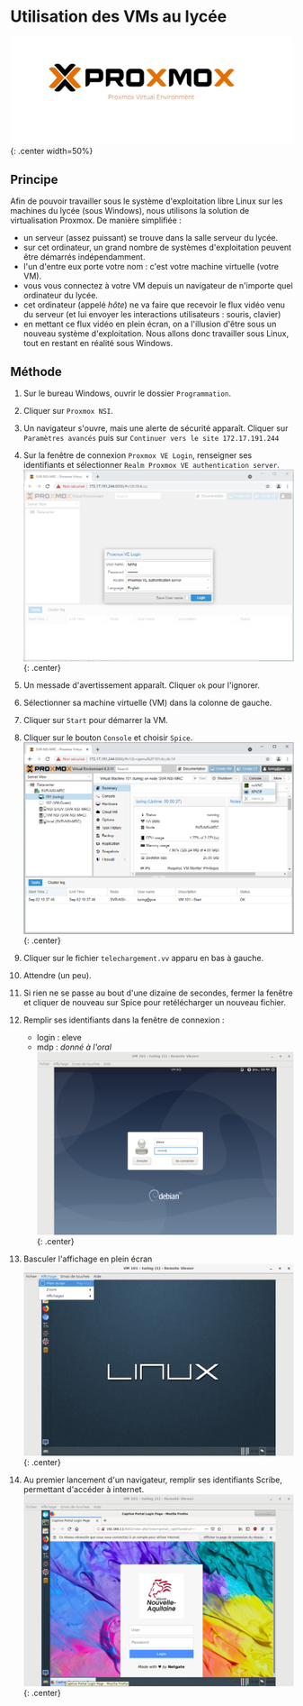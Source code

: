 # Utilisation des VMs au lycée

![image](data/logo.jpg){: .center width=50%}


## Principe
Afin de pouvoir travailler sous le système d'exploitation libre Linux sur les machines du lycée (sous Windows), nous utilisons la solution de virtualisation Proxmox. De manière simplifiée : 

- un serveur (assez puissant) se trouve dans la salle serveur du lycée.
- sur cet ordinateur, un grand nombre de systèmes d'exploitation peuvent être démarrés indépendamment.
- l'un d'entre eux porte votre nom : c'est votre machine virtuelle (votre VM).
- vous vous connectez à votre VM depuis un navigateur de n'importe quel ordinateur du lycée.
- cet ordinateur (appelé *hôte*) ne va faire que recevoir le flux vidéo venu du serveur (et lui envoyer les interactions utilisateurs : souris, clavier)
- en mettant ce flux vidéo en plein écran, on a l'illusion d'être sous un nouveau système d'exploitation. Nous allons donc travailler sous Linux, tout en restant en réalité sous Windows.

## Méthode

1. Sur le bureau Windows, ouvrir le dossier ```Programmation```.
2. Cliquer sur ```Proxmox NSI```. 
3. Un navigateur s'ouvre, mais une alerte de sécurité apparaît. Cliquer sur ```Paramètres avancés```  puis sur ```Continuer vers le site 172.17.191.244``` 
4. Sur la fenêtre de connexion ```Proxmox VE Login```, renseigner ses identifiants et sélectionner ```Realm Proxmox VE authentication server```.
![image](data/2.png){: .center}
5. Un messade d'avertissement apparaît. Cliquer ```ok``` pour l'ignorer.
6. Sélectionner sa machine virtuelle (VM) dans la colonne de gauche.
7. Cliquer sur ```Start``` pour démarrer la VM.
8. Cliquer sur le bouton ```Console``` et choisir ```Spice```.
![image](data/4.png){: .center}
9. Cliquer sur le fichier ```telechargement.vv``` apparu en bas à gauche.
10. Attendre (un peu).
11. Si rien ne se passe au bout d'une dizaine de secondes, fermer la fenêtre et cliquer de nouveau sur Spice pour retélécharger un nouveau fichier.
12. Remplir ses identifiants dans la fenêtre de connexion :
    - login : eleve 
    - mdp : *donné à l'oral*
    ![image](data/6.png){: .center}

13. Basculer l'affichage en plein écran
![image](data/7.png){: .center}
14. Au premier lancement d'un navigateur, remplir ses identifiants Scribe, permettant d'accéder à internet.
![image](data/8.png){: .center}


